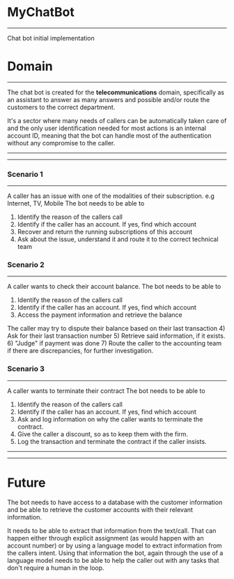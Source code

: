 # MyChatBot
***
Chat bot initial implementation

# Domain
***
The chat bot is created for the **telecommunications** domain, specifically as an assistant to answer
as many answers and possible and/or route the customers to the correct department.

It's a sector where many needs of callers can be automatically taken care of and the only user identification
needed for most actions is an internal account ID, meaning that the bot can handle most of the authentication
without any compromise to the caller.
***
***


### Scenario 1
***
A caller has an issue with one of the modalities of their subscription. e.g Internet, TV, Mobile
The bot needs to be able to 
1) Identify the reason of the callers call
2) Identify if the caller has an account. If yes, find which account
3) Recover and return the running subscriptions of this account
4) Ask about the issue, understand it and route it to the correct technical team


### Scenario 2
***
A caller wants to check their account balance.
The bot needs to be able to 
1) Identify the reason of the callers call
2) Identify if the caller has an account. If yes, find which account
3) Access the payment information and retrieve the balance

The caller may try to dispute their balance based on their last transaction
4) Ask for their last transaction number
5) Retrieve said information, if it exists.
6) "Judge" if payment was done
7) Route the caller to the accounting team if there are discrepancies, for further investigation.


### Scenario 3
***
A caller wants to terminate their contract
The bot needs to be able to 
1) Identify the reason of the callers call
2) Identify if the caller has an account. If yes, find which account
3) Ask and log information on why the caller wants to terminate the contract.
4) Give the caller a discount, so as to keep them with the firm.
5) Log the transaction and terminate the contract if the caller insists.

***
***

# Future
The bot needs to have access to a database with the customer information and be able to retrieve
the customer accounts with their relevant information.

It needs to be able to extract that information from the text/call. That can happen either through
explicit assignment (as would happen with an account number) or by using a language model to extract
information from the callers intent. Using that information the bot, again through the use 
of a language model needs to be able to help the caller out with any tasks that don't require a human
in the loop.